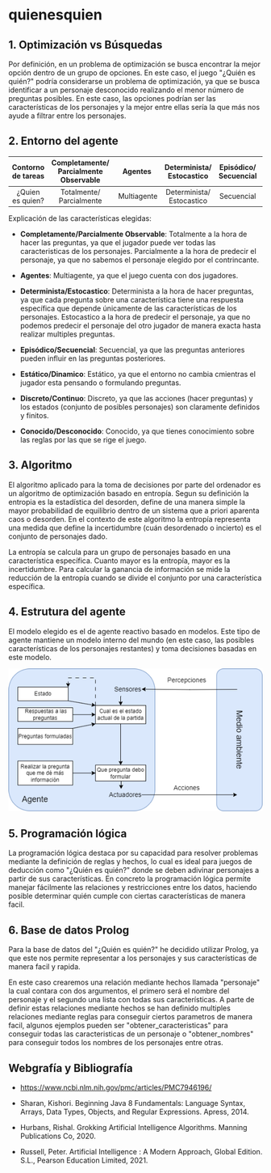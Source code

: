 # quienesquien

## 1. Optimización vs Búsquedas

Por definición, en un problema de optimización se busca encontrar la mejor opción dentro de un grupo de opciones. En este caso, el juego "¿Quién es quién?" podría considerarse un problema de optimización, ya que se busca identificar a un personaje desconocido realizando el menor número de preguntas posibles. En este caso, las opciones podrían ser las características de los personajes y la mejor entre ellas sería la que más nos ayude a filtrar entre los personajes.

## 2. Entorno del agente

Contorno de tareas | Completamente/ Parcialmente Observable | Agentes | Determinista/ Estocastico | Episódico/ Secuencial  | Estático/ Dinamico | Discreto/ Continuo | Conocido/ Desconocido
:---: | :---: | :---: | :---: | :---: | :---: | :---: | :---: |
 ¿Quien es quien? | Totalmente/ Parcialmente | Multiagente | Determinista/ Estocastico | Secuencial | Estático |  Discreto |  Conocido |

 Explicación de las características elegidas:

- **Completamente/Parcialmente Observable**: Totalmente a la hora de hacer las preguntas, ya que el jugador puede ver todas las caracteristicas de los personajes. Parcialmente a la hora de predecir el personaje, ya que no sabemos el personaje elegido por el contrincante.

- **Agentes**: Multiagente, ya que el juego cuenta con dos jugadores.

- **Determinista/Estocastico**: Determinista a la hora de hacer preguntas, ya que cada pregunta sobre una característica tiene una respuesta específica que depende únicamente de las características de los personajes. Estocastico a la hora de predecir el personaje, ya que no podemos predecir el personaje del otro jugador de manera exacta hasta realizar multiples preguntas.

- **Episódico/Secuencial**: Secuencial, ya que las preguntas anteriores pueden influir en las preguntas posteriores.

- **Estático/Dinamico**: Estático, ya que el entorno no cambia cmientras el jugador esta pensando o formulando preguntas.

- **Discreto/Continuo**: Discreto, ya que  las acciones (hacer preguntas) y los estados (conjunto de posibles personajes) son claramente definidos y finitos.

- **Conocido/Desconocido**: Conocido, ya que tienes conocimiento sobre las reglas por las que se rige el juego.

## 3. Algoritmo

El algoritmo aplicado para la toma de decisiones por parte del ordenador es un algoritmo de optimización basado en entropía. Segun su definición la entropia es la estadística del desorden, define de una manera simple la mayor probabilidad de equilibrio dentro de un sistema que a priori aparenta caos o desorden. En el contexto de este algoritmo la entropía representa una medida que define la incertidumbre (cuán desordenado o incierto) es el conjunto de personajes dado.

La entropía se calcula para un grupo de personajes basado en una característica específica. Cuanto mayor es la entropía, mayor es la incertidumbre.
Para calcular la ganancia de información se mide la reducción de la entropía cuando se divide el conjunto por una característica específica.

## 4. Estrutura del agente

El modelo elegido es el de agente reactivo basado en modelos. Este tipo de agente mantiene un modelo interno del mundo (en este caso, las posibles características de los personajes restantes) y toma decisiones basadas en este modelo.

![Modelo agente basado objetivos](./doc/modelo_QEQ.png)

## 5. Programación lógica

La programación lógica destaca por su capacidad para resolver problemas mediante la definición de reglas y hechos, lo cual es ideal para juegos de deducción como "¿Quién es quién?" donde se deben adivinar personajes a partir de sus características. En concreto la programación lógica permite manejar fácilmente las relaciones y restricciones entre los datos, haciendo posible determinar quién cumple con ciertas características de manera facil.

## 6. Base de datos Prolog

Para la base de datos del "¿Quién es quién?" he decidido utilizar Prolog, ya que este nos permite representar a los personajes y sus características de manera facil y rapida.

En este caso crearemos una relación mediante hechos llamada "personaje" la cual contara con dos argumentos, el primero será el nombre del personaje y el segundo una lista con todas sus características. A parte de definir estas relaciones mediante hechos se han definido multiples relaciones mediante reglas para conseguir ciertos parametros de manera facil, algunos ejemplos pueden ser "obtener_caracteristicas" para conseguir todas las caracteristicas de un personaje o "obtener_nombres" para conseguir todos los nombres de los personajes entre otras.

## Webgrafía y Bibliografía

- https://www.ncbi.nlm.nih.gov/pmc/articles/PMC7946196/

- Sharan, Kishori. Beginning Java 8 Fundamentals: Language Syntax, Arrays, Data Types, Objects, and Regular Expressions. Apress, 2014.
- Hurbans, Rishal. Grokking Artificial Intelligence Algorithms. Manning Publications Co, 2020.
- Russell, Peter. Artificial Intelligence : A Modern Approach, Global Edition. S.L., Pearson Education Limited, 2021.